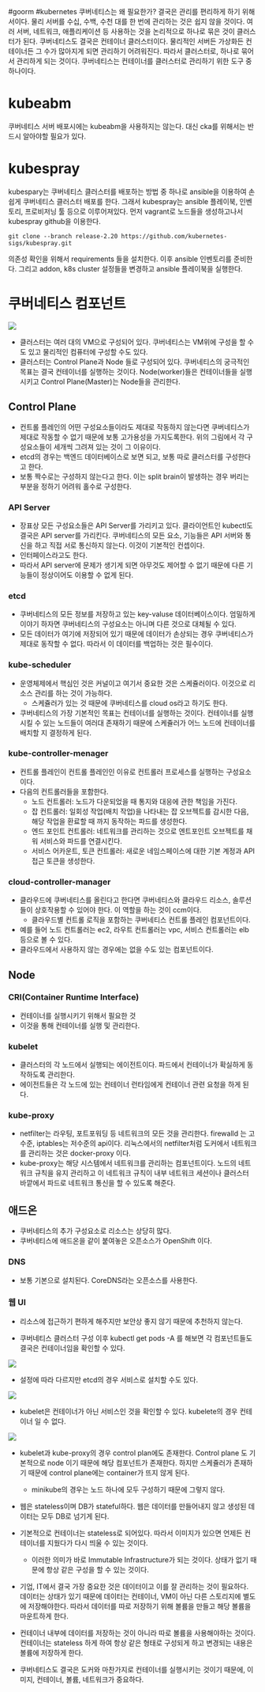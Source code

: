 #goorm #kubernetes
쿠버네티스는 왜 필요한가? 결국은 관리를 편리하게 하기 위해서이다. 물리 서버를 수십, 수백, 수천 대를 한 번에 관리하는 것은 쉽지 않을 것이다. 
여러 서버, 네트워크, 애플리케이션 등 사용하는 것을 논리적으로 하나로 묶은 것이 클러스터가 된다. 쿠버네티스도 결국은 컨테이너 클러스터이다. 
물리적인 서버든 가상화든 컨테이너든 그 수가 많아지게 되면 관리하기 어려워진다. 따라서 클러스터로, 하나로 묶어서 관리하게 되는 것이다. 
쿠버네티스는 컨테이너를 클러스터로 관리하기 위한 도구 중 하나이다. 

# kubeabm
쿠버네티스 서버 배포시에는 kubeabm을 사용하지는 않는다. 대신 cka를 위해서는 반드시 알아야할 필요가 있다. 

# kubespray
kubespary는 쿠버네티스 클러스터를 배포하는 방법 중 하나로 ansible을 이용하여 손쉽게 쿠버네티스 클러스터 배포를 한다. 그래서 kubespray는 ansible 플레이북, 인벤토리, 프로비저닝 툴 등으로 이루어져있다. 
먼저 vagrant로 노드들을 생성하고나서 kubespray github을 이용한다. 
```
git clone --branch release-2.20 https://github.com/kubernetes-sigs/kubespray.git
```
의존성 확인을 위해서 requirements 들을 설치한다.
이후 ansible 인벤토리를 준비한다. 그리고 addon, k8s cluster 설정들을 변경하고 ansible 플레이북을 실행한다. 

# 쿠버네티스 컴포넌트

![](images/Pasted%20image%2020230213143936.png)

- 클러스터는 여러 대의 VM으로 구성되어 있다. 쿠버네티스는 VM위에 구성을 할 수도 있고 물리적인 컴퓨터에 구성할 수도 있다.
- 클러스터는 Control Plane과 Node 들로 구성되어 있다. 쿠버네티스의 궁극적인 목표는 결국 컨테이너를 실행하는 것이다. Node(worker)들은 컨테이너들을 실행시키고 Control Plane(Master)는 Node들을 관리한다. 

## Control Plane
- 컨트롤 플레인의 어떤 구성요소들이라도 제대로 작동하지 않는다면 쿠버네티스가 제대로 작동할 수 없기 때문에 보통 고가용성을 가지도록한다. 위의 그림에서 각 구성요소들이 세개씩 그려져 있는 것이 그 이유이다.
- etcd의 경우는 백엔드 데이터베이스로 보면 되고, 보통 따로 클러스터를 구성한다고 한다.
- 보통 짝수로는 구성하지 않는다고 한다. 이는 split brain이 발생하는 경우 버리는 부분을 정하기 어려워 홀수로 구성한다.  

### API Server
- 장표상 모든 구성요소들은 API Server를 가리키고 있다. 클라이언트인 kubectl도 결국은 API server를 가리킨다. 쿠버네티스의 모든 요소, 기능들은 API 서버와 통신을 하고 직접 서로 통신하지 않는다. 이것이 기본적인 컨셉이다.
- 인터페이스라고도 한다.
- 따라서 API server에 문제가 생기게 되면 아무것도 제어할 수 없기 때문에 다른 기능들이 정상이어도 이용할 수 없게 된다. 

### etcd
- 쿠버네티스의 모든 정보를 저장하고 있는 key-valuse 데이터베이스이다. 엄밀하게 이야기 하자면 쿠버네티스의 구성요소는 아니며 다른 것으로 대체될 수 있다. 
- 모든 데이터가 여기에 저장되어 있기 때문에 데이터가 손상되는 경우 쿠버네티스가 제대로 동작할 수 없다. 따라서 이 데이터를 백업하는 것은 필수이다. 

### kube-scheduler
- 운영체제에서 핵심인 것은 커널이고 여기서 중요한 것은 스케쥴러이다. 이것으로 리소스 관리를 하는 것이 가능하다. 
	- 스케쥴러가 있는 것 때문에 쿠버네티스를 cloud os라고 하기도 한다. 
- 쿠버네티스의 가장 기본적인 목표는 컨테이너를 실행하는 것이다. 컨테이너를 실행시킬 수 있는 노드들이 여러대 존재하기 때문에 스케쥴러가 어느 노드에 컨테이너를 배치할 지 결정하게 된다. 

### kube-controller-menager
- 컨트롤 플레인이 컨트롤 플레인인 이유로 컨트롤러 프로세스를 실행하는 구성요소이다.
- 다음의 컨트롤러들을 포함한다.
	- 노드 컨트롤러: 노드가 다운되었을 때 통지와 대응에 관한 책임을 가진다.
	- 잡 컨트롤러: 일회성 작업(배치 작업)을 나타내는 잡 오브젝트를 감시한 다음, 해당 작업을 환료할 때 까지 동작하는 파드를 생성한다.
	- 엔드 포인트 컨트롤러: 네트워크를 관리하는 것으로 엔트포인트 오브젝트를 채워 서비스와 파드를 연결시킨다.
	- 서비스 어카운트, 토큰 컨트롤러: 새로운 네임스페이스에 대한 기본 계정과 API 접근 토큰을 생성한다.

### cloud-controller-manager
- 클라우드에 쿠버네티스를 올린다고 한다면 쿠버네티스와 클라우드 리소스, 솔루션들이 상호작용할 수 있어야 한다. 이 역할을 하는 것이 ccm이다. 
	- 클라우드별 컨트롤 로직을 포함하는 쿠버네티스 컨트롤 플레인 컴포넌트이다. 
- 예를 들어 노드 컨트롤러는 ec2, 라우트 컨트롤러는 vpc, 서비스 컨트롤러는 elb 등으로 볼 수 있다. 
- 클라우드에서 사용하지 않는 경우에는 없을 수도 있는 컴포넌트이다. 

## Node
### CRI(Container Runtime Interface)
- 컨테이너를 실행시키기 위해서 필요한 것
- 이것을 통해 컨테이너를 실행 및 관리한다.

### kubelet
- 클러스터의 각 노드에서 실행되는 에이전트이다. 파드에서 컨테이너가 확실하게 동작하도록 관리한다. 
- 에이전트들은 각 노드에 있는 컨테이너 런타임에게 컨테이너 관련 요청을 하게 된다. 

### kube-proxy
- netfilter는 라우팅, 포트포워딩 등 네트워크의 모든 것을 관리한다. firewalld 는 고수준, iptables는 저수준의 api이다. 리눅스에서의 netfilter처럼 도커에서 네트워크를 관리하는 것은 docker-proxy 이다. 
- kube-proxy는 해당 시스템에서 네트워크를 관리하는 컴포넌트이다. 노드의 네트워크 규칙을 유지 관리하고 이 네트워크 규칙이 내부 네트워크 세션이나 클러스터 바깥에서 파드로 네트워크 통신을 할 수 있도록 해준다. 

## 애드온
- 쿠버네티스의 추가 구성요소로 리소스는 상당히 많다. 
- 쿠버네티스에 애드온을 같이 붙여놓은 오픈소스가 OpenShift 이다. 

### DNS
- 보통 기본으로 설치된다. CoreDNS라는 오픈소스를 사용한다. 

### 웹 UI
- 리소스에 접근하기 편하게 해주지만 보안상 좋지 않기 때문에 추천하지 않는다. 

- 쿠버네티스 클러스터 구성 이후 kubectl get pods -A 를 해보면 각 컴포넌트들도 결국은 컨테이너임을 확인할 수 있다. 

![](images/Pasted%20image%2020230213161052.png)

- 설정에 따라 다르지만 etcd의 경우 서비스로 설치할 수도 있다.

![](images/Pasted%20image%2020230213161112.png)

- kubelet은 컨테이너가 아닌 서비스인 것을 확인할 수 있다. kubelete의 경우 컨테이너 일 수 없다. 

![](images/Pasted%20image%2020230213161144.png)

- kubelet과 kube-proxy의 경우 control plan에도 존재한다. Control plane 도 기본적으로 node 이기 때문에 해당 컴포넌트가 존재한다. 하지만 스케쥴러가 존재하기 때문에 control plane에는 container가 뜨지 않게 된다. 
	- minikube의 경우는 노드 하나에 모두 구성하기 때문에 그렇지 않다.

- 웹은 stateless이며 DB가 stateful하다. 웹은 데이터를 만들어내지 않고 생성된 데이터는 모두 DB로 넘기게 된다. 
- 기본적으로 컨테이너는 stateless로 되어있다. 따라서 이미지가 있으면 언제든 컨테이너를 지웠다가 다시 띄울 수 있는 것이다. 
	- 이러한 의미가 바로 Immutable Infrastructure가 되는 것이다. 상태가 없기 때문에 항상 같은 구성을 할 수 있는 것이다. 
- 기업, IT에서 결국 가장 중요한 것은 데이터이고 이를 잘 관리하는 것이 필요하다. 데이터는 상태가 있기 때문에 데이터는 컨테이너, VM이 아닌 다른 스토리지에 별도에 저장해야한다. 따라서 데이터를 따로 저장하기 위해 볼륨을 만들고 해당 볼륨을 마운트하게 한다. 
- 컨테이너 내부에 데이터를 저장하는 것이 아니라 따로 볼륨을 사용해야하는 것이다. 컨테이너는 stateless 하게 하여 항상 같은 형태로 구성되게 하고 변경되는 내용은 볼륨에 저장하게 한다.

- 쿠버네티스도 결국은 도커와 마찬가지로 컨테이너를 실행시키는 것이기 때문에, 이미지, 컨테이너, 볼륨, 네트워크가 중요하다. 
